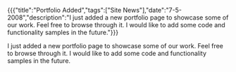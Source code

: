 {{{"title":"Portfolio Added","tags":["Site News"],"date":"7-5-2008","description":"I just added a new portfolio page to showcase some of our work.  Feel free to browse through it.  I would like to add some code and functionality samples in the future."}}}

I just added a new portfolio page to showcase some of our work.  Feel free to browse through it.  I would like to add some code and functionality samples in the future.